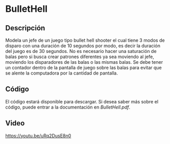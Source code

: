 # BulletHell
 
## Descripción
Modela un jefe de un juego tipo bullet hell shooter el cual tiene 3 modos de disparo con una duración de 10 segundos por modo, es decir la duración del juego es de 30 segundos. No es necesario hacer una saturación de balas pero si busca crear patrones diferentes ya sea moviendo al jefe, moviendo los disparadores de las balas o las mismas balas.
Se debe tener un contador dentro de la pantalla de juego sobre las balas para evitar que se alente la computadora por la cantidad de pantalla.

## Código
El código estará disponible para descargar. Si desea saber más sobre el código, puede entrar a la documentación en _BulletHell.pdf_. 

## Video
https://youtu.be/uRq2DusE8n0
